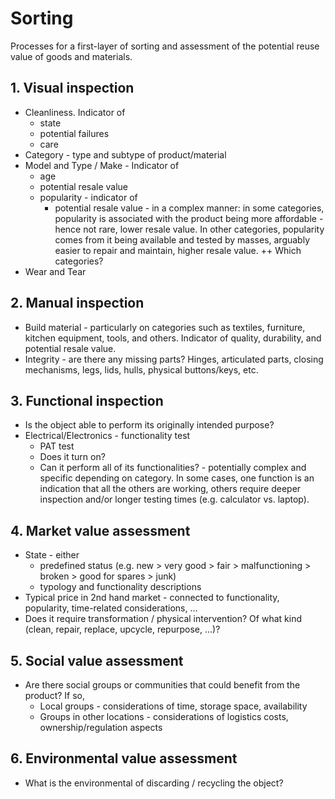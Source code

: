 # Sorting

Processes for a first-layer of sorting and assessment of the potential reuse value of goods and materials.

## 1. Visual inspection

- Cleanliness. Indicator of
	- state
	- potential failures
	- care
- Category - type and subtype of product/material
- Model and Type / Make - Indicator of
	- age
	- potential resale value
	- popularity - indicator of
		- potential resale value - in a complex manner: in some categories, popularity is associated with the product being more affordable - hence not rare, lower resale value. In other categories, popularity comes from it being available and tested by masses, arguably easier to repair and maintain, higher resale value. ++ Which categories? 
- Wear and Tear

## 2. Manual inspection 

- Build material - particularly on categories such as textiles, furniture, kitchen equipment, tools, and others. Indicator of quality, durability, and potential resale value.
- Integrity - are there any missing parts? Hinges, articulated parts, closing mechanisms, legs, lids, hulls, physical buttons/keys, etc. 

## 3. Functional inspection

- Is the object able to perform its originally intended purpose? 
- Electrical/Electronics - functionality test
	- PAT test
	- Does it turn on?
	- Can it perform all of its functionalities? - potentially complex and specific depending on category. In some cases, one function is an indication that all the others are working, others require deeper inspection and/or longer testing times (e.g. calculator vs. laptop).

## 4. Market value assessment

- State - either
	- predefined status (e.g. new > very good > fair > malfunctioning > broken > good for spares > junk)
	- typology and functionality descriptions
- Typical price in 2nd hand market - connected to functionality, popularity, time-related considerations, ...
- Does it require transformation / physical intervention? Of what kind (clean, repair, replace, upcycle, repurpose, ...)?

## 5. Social value assessment

- Are there social groups or communities that could benefit from the product? If so,
	- Local groups - considerations of time, storage space, availability
	- Groups in other locations - considerations of logistics costs, ownership/regulation aspects

## 6. Environmental value assessment

- What is the environmental of discarding / recycling the object?